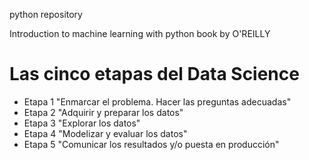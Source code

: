 python repository 

Introduction to machine learning with python book by O'REILLY


# Las cinco etapas del Data Science

 - Etapa 1 "Enmarcar el problema. Hacer las preguntas adecuadas"
 - Etapa 2 "Adquirir y preparar los datos"
 - Etapa 3 "Explorar los datos"
 - Etapa 4 "Modelizar y evaluar los datos"
 - Etapa 5 "Comunicar los resultados y/o puesta en producción"